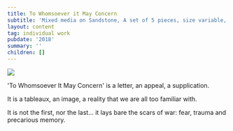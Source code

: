 ```yaml
---
title: To Whomsoever it May Concern
subtitle: 'Mixed media on Sandstone, A set of 5 pieces, size variable, 2018'
layout: content
tag: individual work
pubdate: '2018'
summary: ''
children: []
---
```

![](/assets/img/ali-akbar-mehta_to-whomsoever-it-may-concern_tao-art-gallery_cc_2018.jpg)

'To Whomsoever It May Concern' is a letter, an appeal, a supplication.

It is a tableaux, an image, a reality that we are all too familiar with.

It is not the first, nor the last... it lays bare the scars of war: fear, trauma and precarious memory.
